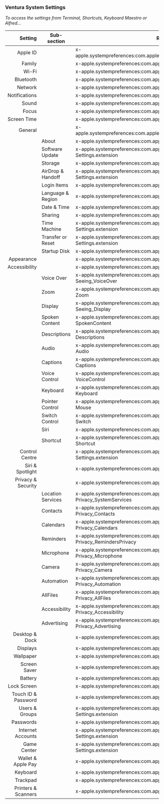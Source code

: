 ### Ventura System Settings

*To access the settings from Terminal, Shortcuts, Keyboard Maestro or Alfred...*


Setting             |  Sub-section                 |RL                                                                                
--:|--|--
| Apple ID |   | x-apple.systempreferences:com.apple.systempreferences.AppleIDSettings |
| Family |   | x-apple.systempreferences:com.apple.Family-Settings.extension |
| Wi-Fi |   | x-apple.systempreferences:com.apple.wifi-settings-extension |
| Bluetooth |   | x-apple.systempreferences:com.apple.BluetoothSettings |
| Network |   | x-apple.systempreferences:com.apple.Network-Settings.extension |
| Notifications |   | x-apple.systempreferences:com.apple.Notifications-Settings.extension |
| Sound |   | x-apple.systempreferences:com.apple.Sound-Settings.extension |
| Focus |   | x-apple.systempreferences:com.apple.Focus-Settings.extension |
| Screen Time |   | x-apple.systempreferences:com.apple.Screen-Time-Settings.extension |
| General |   | x-apple.systempreferences:com.apple.systempreferences.GeneralSettings |
|   | About | x-apple.systempreferences:com.apple.SystemProfiler.AboutExtension |
|   | Software Update | x-apple.systempreferences:com.apple.Software-Update-Settings.extension |
|   | Storage | x-apple.systempreferences:com.apple.settings.Storage |
|   | AirDrop & Handoff | x-apple.systempreferences:com.apple.AirDrop-Handoff-Settings.extension |
|   | Login Items | x-apple.systempreferences:com.apple.LoginItems-Settings.extension |
|   | Language & Region | x-apple.systempreferences:com.apple.Localization-Settings.extension |
|   | Date & Time | x-apple.systempreferences:com.apple.Date-Time-Settings.extension |
|   | Sharing | x-apple.systempreferences:com.apple.Sharing-Settings.extension |
|   | Time Machine | x-apple.systempreferences:com.apple.Time-Machine-Settings.extension |
|   | Transfer or Reset | x-apple.systempreferences:com.apple.Transfer-Reset-Settings.extension |
|   | Startup Disk | x-apple.systempreferences:com.apple.preference.startupdisk |
| Appearance |   | x-apple.systempreferences:com.apple.Appearance-Settings.extension |
| Accessibility |   | x-apple.systempreferences:com.apple.Accessibility-Settings.extension |
|   | Voice Over | x-apple.systempreferences:com.apple.preference.universalaccess?Seeing_VoiceOver |
|   | Zoom | x-apple.systempreferences:com.apple.preference.universalaccess?Zoom |
|   | Display | x-apple.systempreferences:com.apple.preference.universalaccess?Seeing_Display |
|   | Spoken Content | x-apple.systempreferences:com.apple.preference.universalaccess?SpokenContent |
|   | Descriptions | x-apple.systempreferences:com.apple.preference.universalaccess?Descriptions |
|   | Audio | x-apple.systempreferences:com.apple.preference.universalaccess?Audio |
|   | Captions | x-apple.systempreferences:com.apple.preference.universalaccess?Captions |
|   | Voice Control | x-apple.systempreferences:com.apple.preference.universalaccess?VoiceControl |
|   | Keyboard | x-apple.systempreferences:com.apple.preference.universalaccess?Keyboard |
|   | Pointer Control | x-apple.systempreferences:com.apple.preference.universalaccess?Mouse |
|   | Switch Control | x-apple.systempreferences:com.apple.preference.universalaccess?Switch |
|   | Siri | x-apple.systempreferences:com.apple.preference.universalaccess?Siri |
|   | Shortcut | x-apple.systempreferences:com.apple.preference.universalaccess?Shortcut |
| Control Centre |   | x-apple.systempreferences:com.apple.ControlCenter-Settings.extension |
| Siri & Spotlight |   | x-apple.systempreferences:com.apple.Siri-Settings.extension |
| Privacy & Security |   | x-apple.systempreferences:com.apple.preference.security |
|   | Location Services   | x-apple.systempreferences:com.apple.preference.security?Privacy_SystemServices |
|   | Contacts    | x-apple.systempreferences:com.apple.preference.security?Privacy_Contacts |
|   | Calendars   | x-apple.systempreferences:com.apple.preference.security?Privacy_Calendars |
|   | Reminders   | x-apple.systempreferences:com.apple.preference.security?Privacy_RemindersPrivacy |
|   | Microphone  | x-apple.systempreferences:com.apple.preference.security?Privacy_Microphone |
|   | Camera | x-apple.systempreferences:com.apple.preference.security?Privacy_Camera |
|   | Automation  | x-apple.systempreferences:com.apple.preference.security?Privacy_Automation |
|   | AllFiles    | x-apple.systempreferences:com.apple.preference.security?Privacy_AllFiles |
|   | Accessibility   | x-apple.systempreferences:com.apple.preference.security?Privacy_Accessibility |
|   | Advertising | x-apple.systempreferences:com.apple.preference.security?Privacy_Advertising |
| Desktop & Dock |   | x-apple.systempreferences:com.apple.Desktop-Settings.extension |
| Displays |   | x-apple.systempreferences:com.apple.Displays-Settings.extension |
| Wallpaper |   | x-apple.systempreferences:com.apple.Wallpaper-Settings.extension |
| Screen Saver |   | x-apple.systempreferences:com.apple.ScreenSaver-Settings.extension |
| Battery |   | x-apple.systempreferences:com.apple.Battery-Settings.extension |
| Lock Screen |   | x-apple.systempreferences:com.apple.Lock-Screen-Settings.extension |
| Touch ID & Password |   | x-apple.systempreferences:com.apple.Touch-ID-Settings.extension |
| Users & Groups |   | x-apple.systempreferences:com.apple.Users-Groups-Settings.extension |
| Passwords |   | x-apple.systempreferences:com.apple.Passwords-Settings.extension |
| Internet Accounts |   | x-apple.systempreferences:com.apple.Internet-Accounts-Settings.extension |
| Game Center |   | x-apple.systempreferences:com.apple.Game-Center-Settings.extension |
| Wallet & Apple Pay |   | x-apple.systempreferences:com.apple.WalletSettingsExtension |
| Keyboard |   | x-apple.systempreferences:com.apple.Keyboard-Settings.extension |
| Trackpad |   | x-apple.systempreferences:com.apple.Trackpad-Settings.extension |
| Printers & Scanners |   | x-apple.systempreferences:com.apple.Print-Scan-Settings.extension |           

